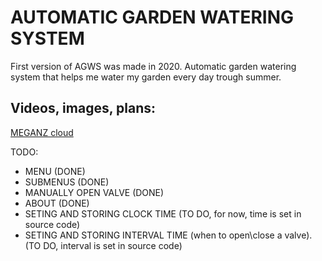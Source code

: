 # AUTOMATIC GARDEN WATERING SYSTEM

First version of AGWS was made in 2020.
Automatic garden watering system that helps me water my garden every day trough summer.

## Videos, images, plans:
[MEGANZ cloud](https://mega.nz/folder/xmYEzJhC#tvKvnMhW7jHWav86G3gziQ)

TODO:
  - MENU (DONE)
  - SUBMENUS (DONE)
  - MANUALLY OPEN VALVE (DONE)
  - ABOUT (DONE)
  - SETING AND STORING CLOCK TIME (TO DO, for now, time is set in source code)
  - SETING AND STORING INTERVAL TIME (when to open\close a valve). (TO DO, interval is set in source code)


